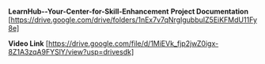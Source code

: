 **LearnHub--Your-Center-for-Skill-Enhancement**
**Project Documentation**
[https://drive.google.com/drive/folders/1nEx7v7qNrgIgubbuIZ5EiKFMdU11Fy8e]

**Video Link**
[https://drive.google.com/file/d/1MiEVk_fjp2jwZ0igx-8Z1A3zqA9FYSlY/view?usp=drivesdk]

